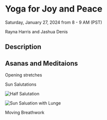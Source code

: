 # Yoga for Joy and Peace

Saturday, January 27, 2024 from 8 - 9 AM (PST)  

Rayna Harris and Jashua Denis

## Description

## Asanas and Meditaions

Opening stretches

Sun Salutations

![Half Salutation](https://www.dummies.com/wp-content/uploads/384096.image0.jpg)

![Sun Saluation with Lunge](https://solyogacentre.files.wordpress.com/2014/03/sun-salutation.png)

Moving Breathwork
